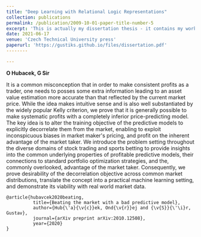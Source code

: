 ```yaml
---
title: "Deep Learning with Relational Logic Representations"
collection: publications
permalink: /publication/2009-10-01-paper-title-number-5
excerpt: 'This is actually my dissertation thesis - it contains my work on deep relational learning.'
date: 2021-06-17
venue: 'Czech Technical University press'
paperurl: 'https://gustiks.github.io/files/dissertation.pdf'
--------

---
```


**O Hubacek, G Sir**

It is a common misconception that in order to make consistent profits as a trader, one needs to posses some extra information leading to an asset value estimation more accurate than that reflected by the current market price. While the idea makes intuitive sense and is also well substantiated by the widely popular Kelly criterion, we prove that it is generally possible to make systematic profits with a completely inferior price-predicting model. The key idea is to alter the training objective of the predictive models to explicitly decorrelate them from the market, enabling to exploit inconspicuous biases in market maker's pricing, and profit on the inherent advantage of the market taker. We introduce the problem setting throughout the diverse domains of stock trading and sports betting to provide insights into the common underlying properties of profitable predictive models, their connections to standard portfolio optimization strategies, and the, commonly overlooked, advantage of the market taker. Consequently, we prove desirability of the decorrelation objective across common market distributions, translate the concept into a practical machine learning setting, and demonstrate its viability with real world market data.
```
@article{hubavcek2020beating,
          title={Beating the market with a bad predictive model},
          author={Hub{\'a}{\v{c}}ek, Ond{\v{r}}ej and {\v{S}}{\'\i}r, Gustav},
          journal={arXiv preprint arXiv:2010.12508},
          year={2020}
}
```